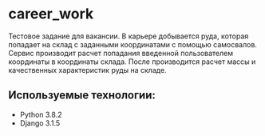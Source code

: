 # career_work
Тестовое задание для вакансии.
В карьере добывается руда, которая попадает на склад с заданными координатами с помощью самосвалов.
Сервис производит расчет попадания введенной пользователем координаты в координаты склада.
После производится расчет массы и качественных характеристик руды на складе.

## Используемые технологии:
- Python 3.8.2
- Django 3.1.5
